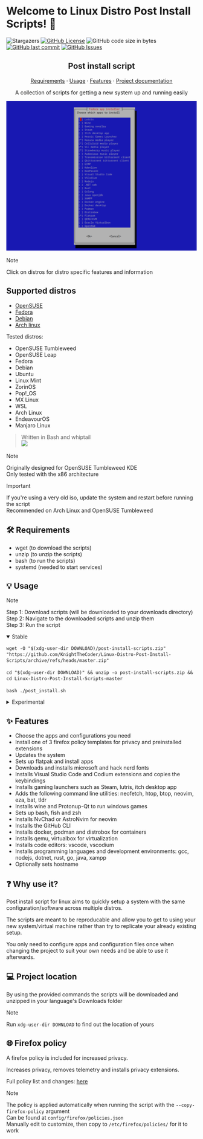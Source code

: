 # Welcome to Linux Distro Post Install Scripts! 👋

![Stargazers][star-shield]
[![GitHub License][license-shield]][license-url]
![GitHub code size in bytes][size-shield]
[![GitHub last commit][commit-shield]][commit-url]
[![GitHub Issues][issue-shield]][issue-url]

[star-shield]: https://img.shields.io/github/stars/KnightTheCoder/Linux-Distro-Post-Install-Scripts?style=for-the-badge

[license-shield]: https://img.shields.io/github/license/KnightTheCoder/Linux-Distro-Post-Install-Scripts?color=blue&style=for-the-badge
[license-url]: LICENSE

[size-shield]: https://img.shields.io/github/languages/code-size/KnightTheCoder/Linux-Distro-Post-Install-Scripts?color=blue&style=for-the-badge

[commit-shield]: https://img.shields.io/github/last-commit/KnightTheCoder/Linux-Distro-Post-Install-Scripts?color=blue&style=for-the-badge
[commit-url]: https://github.com/KnightTheCoder/Linux-Distro-Post-Install-Scripts/commits/master/

[issue-shield]: https://img.shields.io/github/issues/KnightTheCoder/Linux-Distro-Post-Install-Scripts?color=green&style=for-the-badge
[issue-url]: https://github.com/KnightTheCoder/Linux-Distro-Post-Install-Scripts/issues

<h2 align="center">Post install script</h2>

<p align="center">
    <a href="#-requirements">Requirements</a>
    ·
    <a href="#-usage">Usage</a>
    ·
    <a href="#-features">Features</a>
    ·
    <a href="docs">Project documentation</a>
</p>

<p align="center">A collection of scripts for getting a new system up and running easily</p>

![preview](docs/images/preview.png)

> [!NOTE]
> Click on distros for distro specific features and information

## Supported distros
* [OpenSUSE][1]
* [Fedora][2]
* [Debian][3]
* [Arch linux][4]

Tested distros:
* OpenSUSE Tumbleweed
* OpenSUSE Leap
* Fedora
* Debian
* Ubuntu
* Linux Mint
* ZorinOS
* Pop!_OS
* MX Linux
* WSL
* Arch Linux
* EndeavourOS
* Manjaro Linux

> Written in Bash and whiptail <br />
> <img src="https://skillicons.dev/icons?i=bash" />

> [!NOTE]
> Originally designed for OpenSUSE Tumbleweed KDE <br />
> Only tested with the x86 architecture

> [!IMPORTANT]
> If you're using a very old iso, update the system and restart before running the script <br />
> Recommended on Arch Linux and OpenSUSE Tumbleweed

## 🛠 Requirements
* wget (to download the scripts)
* unzip (to unzip the scripts)
* bash (to run the scripts)
* systemd (needed to start services)

## 💡 Usage

> [!NOTE]
> Step 1: Download scripts (will be downloaded to your downloads directory) <br />
> Step 2: Navigate to the downloaded scripts and unzip them <br />
> Step 3: Run the script

<details open>
<summary>Stable</summary>

```console
wget -O "$(xdg-user-dir DOWNLOAD)/post-install-scripts.zip" "https://github.com/KnightTheCoder/Linux-Distro-Post-Install-Scripts/archive/refs/heads/master.zip"

cd "$(xdg-user-dir DOWNLOAD)" && unzip -o post-install-scripts.zip && cd Linux-Distro-Post-Install-Scripts-master

bash ./post_install.sh
```
</details>

<details>
<summary>Experimental</summary>

```console
wget -O "$(xdg-user-dir DOWNLOAD)/post-install-scripts.zip" "https://github.com/KnightTheCoder/Linux-Distro-Post-Install-Scripts/archive/refs/heads/maintanence.zip"

cd "$(xdg-user-dir DOWNLOAD)" && unzip -o post-install-scripts.zip && cd Linux-Distro-Post-Install-Scripts-maintanence

bash ./post_install.sh
```
</details>

## ✨ Features
* Choose the apps and configurations you need
* Install one of 3 firefox policy templates for privacy and preinstalled extensions
* Updates the system
* Sets up flatpak and install apps
* Downloads and installs microsoft and hack nerd fonts
* Installs Visual Studio Code and Codium extensions and copies the keybindings
* Installs gaming launchers such as Steam, lutris, itch desktop app
* Adds the following command line utilities: neofetch, htop, btop, neovim, eza, bat, tldr
* Installs wine and Protonup-Qt to run windows games
* Sets up bash, fish and zsh
* Installs NvChad or AstroNvim for neovim
* Installs the GitHub CLI
* Installs docker, podman and distrobox for containers
* Installs qemu, virtualbox for virtualization
* Installs code editors: vscode, vscodium
* Installs programming languages and development environments: gcc, nodejs, dotnet, rust, go, java, xampp                       
* Optionally sets hostname

## ❓ Why use it?
Post install script for linux aims to quickly setup a system with the same configuration/software across multiple distros.

The scripts are meant to be reproducable and allow you to get to using your new system/virtual machine rather than try to replicate your already existing setup.

You only need to configure apps and configuration files once when changing the project to suit your own needs and be able to use it afterwards.

## 💻 Project location
By using the provided commands the scripts will be downloaded and unzipped in your language's Downloads folder

> [!NOTE]
> Run ``xdg-user-dir DOWNLOAD`` to find out the location of yours

## 🌐 Firefox policy
A firefox policy is included for increased privacy.

Increases privacy, removes telemetry and installs privacy extensions.

Full policy list and changes: [here](docs#-firefox-policy)

> [!NOTE]
> The policy is applied automatically when running the script with the ``--copy-firefox-policy`` argument <br />
> Can be found at ``config/firefox/policies.json`` <br />
> Manually edit to customize, then copy to ``/etc/firefox/policies/`` for it to work

[1]: distros/opensuse
[2]: distros/fedora
[3]: distros/debian
[4]: distros/arch